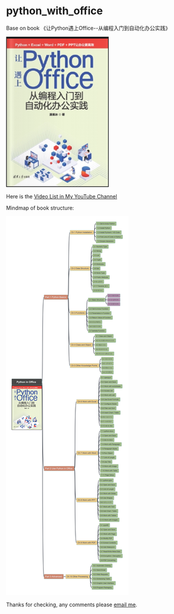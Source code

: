 # python_with_office

Base on book 《让Python遇上Office--从编程入门到自动化办公实践》

![book cover](/img/book_cover_python-with-office.png)

Here is the [Video List in My YouTube Channel](https://www.youtube.com/playlist?list=PL6DEHvciXKeV6tgqhNG9tS9_tWktoocvA)

Mindmap of book structure:

![bookstructure](img/Python_in_Office.jpg)

Thanks for checking, any comments please [email me](mailto:xiaoqizhao@outlook.com).
